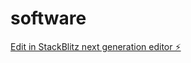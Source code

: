 # software

[Edit in StackBlitz next generation editor ⚡️](https://stackblitz.com/~/github.com/Cliche-1/software)